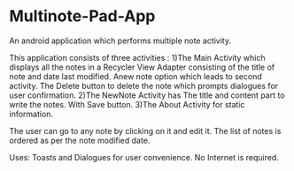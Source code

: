 # Multinote-Pad-App
An android application which performs multiple note activity.

This application consists of three activities :
1)The Main Activity which displays all the notes in a Recycler View Adapter consisting of the title of note and date last modified. Anew note option which leads to second activity. The Delete button to delete the note which prompts dialogues for user confirmation.
2)The NewNote Activity has The title and content part to write the notes. With Save button.
3)The About Activity for static information.

The user can go to any note by clicking on it and edit it. The list of notes is ordered as per the note modified date.

Uses: Toasts and Dialogues for user convenience.
No Internet is required.
